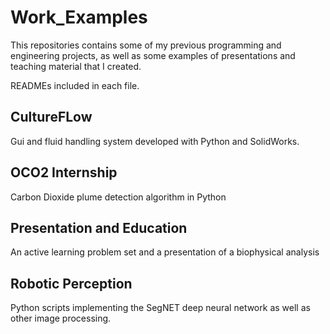 # Work_Examples

This repositories contains some of my previous programming and engineering projects, as well as some examples of presentations and teaching material that I created.

READMEs included in each file.

## CultureFLow
Gui and fluid handling system developed with Python and SolidWorks.

## OCO2 Internship
Carbon Dioxide plume detection algorithm in Python

## Presentation and Education
An active learning problem set and a presentation of a biophysical analysis

## Robotic Perception
Python scripts implementing the SegNET deep neural network as well as other image processing.
